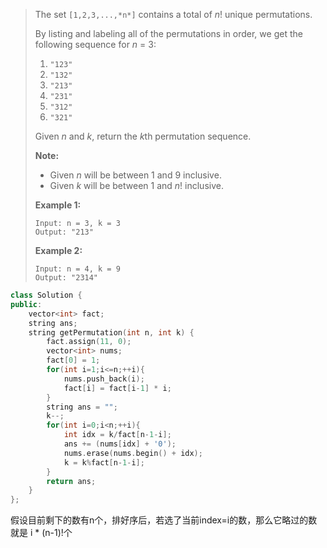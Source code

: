 > The set `[1,2,3,...,*n*]` contains a total of *n*! unique permutations.
>
> By listing and labeling all of the permutations in order, we get the following sequence for *n* = 3:
>
> 1. `"123"`
> 2. `"132"`
> 3. `"213"`
> 4. `"231"`
> 5. `"312"`
> 6. `"321"`
>
> Given *n* and *k*, return the *k*th permutation sequence.
>
> **Note:**
>
> - Given *n* will be between 1 and 9 inclusive.
> - Given *k* will be between 1 and *n*! inclusive.
>
> **Example 1:**
>
> ```
> Input: n = 3, k = 3
> Output: "213"
> ```
>
> **Example 2:**
>
> ```
> Input: n = 4, k = 9
> Output: "2314"
> ```

```cpp
class Solution {
public:
    vector<int> fact;
    string ans;
    string getPermutation(int n, int k) {
        fact.assign(11, 0);
        vector<int> nums;
        fact[0] = 1;
        for(int i=1;i<=n;++i){
            nums.push_back(i);
            fact[i] = fact[i-1] * i;
        }
        string ans = "";
        k--;
        for(int i=0;i<n;++i){
            int idx = k/fact[n-1-i];
            ans += (nums[idx] + '0');
            nums.erase(nums.begin() + idx);
            k = k%fact[n-1-i];
        }
        return ans;
    }
};
```

假设目前剩下的数有n个，排好序后，若选了当前index=i的数，那么它略过的数就是 i * (n-1)!个

